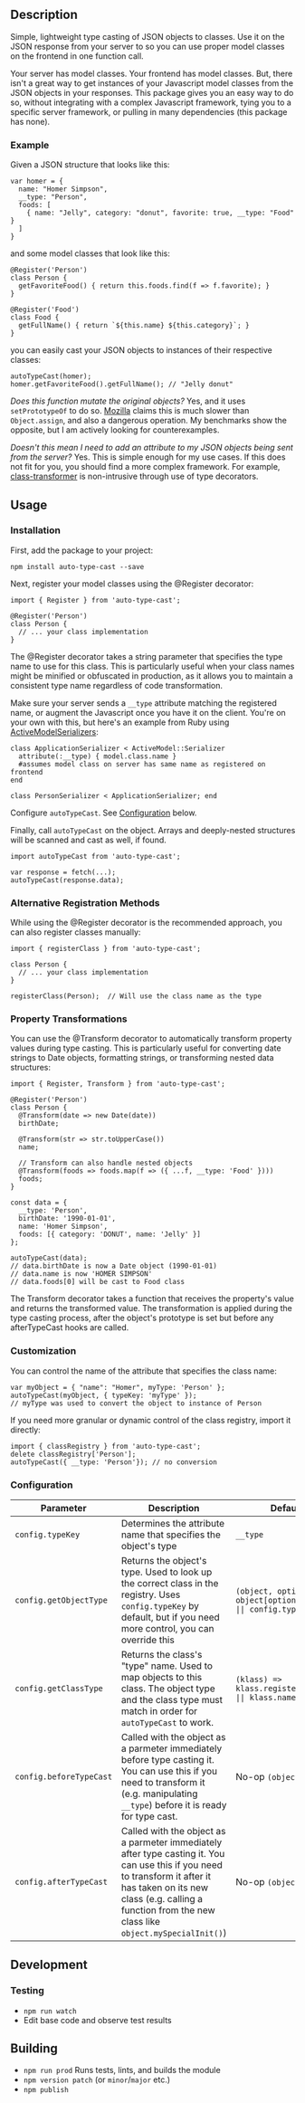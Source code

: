 ## Description

Simple, lightweight type casting of JSON objects to classes. Use it on the JSON response from your server to so you can use proper model classes on the frontend in one function call.

Your server has model classes. Your frontend has model classes. But, there isn't a great way to get instances of your Javascript model classes from the JSON objects in your responses. This package gives you an easy way to do so, without integrating with a complex Javascript framework, tying you to a specific server framework, or pulling in many dependencies (this package has none).

### Example

Given a JSON structure that looks like this:

```
var homer = {
  name: "Homer Simpson",
  __type: "Person",
  foods: [
    { name: "Jelly", category: "donut", favorite: true, __type: "Food" }
  ]
}
```

and some model classes that look like this:

```
@Register('Person')
class Person {
  getFavoriteFood() { return this.foods.find(f => f.favorite); }
}

@Register('Food')
class Food {
  getFullName() { return `${this.name} ${this.category}`; }
}
```

you can easily cast your JSON objects to instances of their respective classes:

```
autoTypeCast(homer);
homer.getFavoriteFood().getFullName(); // "Jelly donut"
```

_Does this function mutate the original objects?_ Yes, and it uses `setPrototypeOf` to do so. [Mozilla](https://developer.mozilla.org/en-US/docs/Web/JavaScript/Reference/Global_Objects/Object/setPrototypeOf) claims this is much slower than `Object.assign`, and also a dangerous operation. My benchmarks show the opposite, but I am actively looking for counterexamples.

_Doesn't this mean I need to add an attribute to my JSON objects being sent from the server?_ Yes. This is simple enough for my use cases. If this does not fit for you, you should find a more complex framework. For example, [class-transformer](https://www.npmjs.com/package/class-transformer) is non-intrusive through use of type decorators.

## Usage

### Installation

First, add the package to your project:

```
npm install auto-type-cast --save
```

Next, register your model classes using the @Register decorator:

```
import { Register } from 'auto-type-cast';

@Register('Person')
class Person {
  // ... your class implementation
}
```

The @Register decorator takes a string parameter that specifies the type name to use for this class. This is particularly useful when your class names might be minified or obfuscated in production, as it allows you to maintain a consistent type name regardless of code transformation.

Make sure your server sends a `__type` attribute matching the registered name, or augment the Javascript once you have it on the client. You're on your own with this, but here's an example from Ruby using [ActiveModelSerializers](https://github.com/rails-api/active_model_serializers):

```
class ApplicationSerializer < ActiveModel::Serializer
  attribute(:__type) { model.class.name }
  #assumes model class on server has same name as registered on frontend
end

class PersonSerializer < ApplicationSerializer; end
```

Configure `autoTypeCast`. See [Configuration](#configuration) below.

Finally, call `autoTypeCast` on the object. Arrays and deeply-nested structures will be scanned and cast as well, if found.

```
import autoTypeCast from 'auto-type-cast';

var response = fetch(...);
autoTypeCast(response.data);
```

### Alternative Registration Methods

While using the @Register decorator is the recommended approach, you can also register classes manually:

```
import { registerClass } from 'auto-type-cast';

class Person {
  // ... your class implementation
}

registerClass(Person);  // Will use the class name as the type
```

### Property Transformations

You can use the @Transform decorator to automatically transform property values during type casting. This is particularly useful for converting date strings to Date objects, formatting strings, or transforming nested data structures:

```
import { Register, Transform } from 'auto-type-cast';

@Register('Person')
class Person {
  @Transform(date => new Date(date))
  birthDate;

  @Transform(str => str.toUpperCase())
  name;

  // Transform can also handle nested objects
  @Transform(foods => foods.map(f => ({ ...f, __type: 'Food' })))
  foods;
}

const data = {
  __type: 'Person',
  birthDate: '1990-01-01',
  name: 'Homer Simpson',
  foods: [{ category: 'DONUT', name: 'Jelly' }]
};

autoTypeCast(data);
// data.birthDate is now a Date object (1990-01-01)
// data.name is now 'HOMER SIMPSON'
// data.foods[0] will be cast to Food class
```

The Transform decorator takes a function that receives the property's value and returns the transformed value. The transformation is applied during the type casting process, after the object's prototype is set but before any afterTypeCast hooks are called.

### Customization

You can control the name of the attribute that specifies the class name:

```
var myObject = { "name": "Homer", myType: 'Person' };
autoTypeCast(myObject, { typeKey: 'myType' });
// myType was used to convert the object to instance of Person
```

If you need more granular or dynamic control of the class registry, import it directly:

```
import { classRegistry } from 'auto-type-cast';
delete classRegistry['Person'];
autoTypeCast({ __type: 'Person'}); // no conversion
```

### Configuration

| Parameter               | Description                                                                                                                                                                                                                         | Default                                                             |
| ----------------------- | ----------------------------------------------------------------------------------------------------------------------------------------------------------------------------------------------------------------------------------- | ------------------------------------------------------------------- |
| `config.typeKey`        | Determines the attribute name that specifies the object's type                                                                                                                                                                      | `__type`                                                            |
| `config.getObjectType`  | Returns the object's type. Used to look up the correct class in the registry. Uses `config.typeKey` by default, but if you need more control, you can override this                                                                 | `(object, options) =>  object[options.typeKey \|\| config.typeKey]` |
| `config.getClassType`   | Returns the class's "type" name. Used to map objects to this class. The object type and the class type must match in order for `autoTypeCast` to work.                                                                              | `(klass) => klass.registeredName \|\| klass.name`                   |
| `config.beforeTypeCast` | Called with the object as a parmeter immediately before type casting it. You can use this if you need to transform it (e.g. manipulating `__type`) before it is ready for type cast.                                                | No-op `(object) => {}`                                              |
| `config.afterTypeCast`  | Called with the object as a parmeter immediately after type casting it. You can use this if you need to transform it after it has taken on its new class (e.g. calling a function from the new class like `object.mySpecialInit()`) | No-op `(object) => {}`                                              |

## Development

### Testing

- `npm run watch`
- Edit base code and observe test results

## Building

- `npm run prod` Runs tests, lints, and builds the module
- `npm version patch` (or `minor`/`major` etc.)
- `npm publish`
